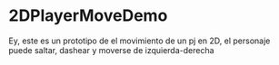 # 2DPlayerMoveDemo
Ey, este es un prototipo de el movimiento de un pj en 2D, el personaje puede saltar, dashear y moverse de izquierda-derecha
